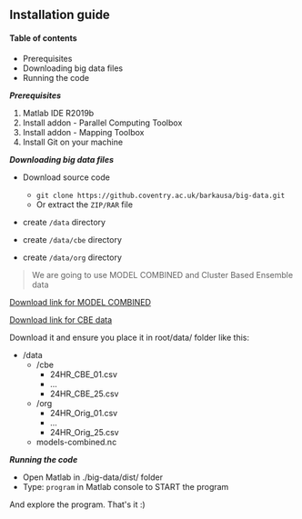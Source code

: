 ## Installation guide

#### Table of contents

-   Prerequisites
-	Downloading big data files
-   Running the code


**_Prerequisites_**

1. Matlab IDE R2019b
2. Install addon - Parallel Computing Toolbox
3. Install addon - Mapping Toolbox
4. Install Git on your machine

**_Downloading big data files_**

-	Download source code
	-	`git clone https://github.coventry.ac.uk/barkausa/big-data.git`
	-	Or extract the `ZIP/RAR` file

-	create `/data` directory
-	create `/data/cbe` directory
-	create `/data/org` directory

> We are going to use MODEL COMBINED and Cluster Based Ensemble data

[Download link for MODEL COMBINED](https://cumoodle.coventry.ac.uk/mod/resource/view.php?id=2495570)

[Download link for CBE data](https://cumoodle.coventry.ac.uk/mod/resource/view.php?id=2495978)

Download it and ensure you place it in root/data/ folder like this:

-	/data
	-	/cbe
		-	24HR_CBE_01.csv
		-	...
		-	24HR_CBE_25.csv
	-	/org
		-	24HR_Orig_01.csv
		-	...
		-	24HR_Orig_25.csv
	-	models-combined.nc



**_Running the code_**

-	Open Matlab in ./big-data/dist/ folder
-	Type: `program` in Matlab console to START the program

And explore the program. That's it :)
